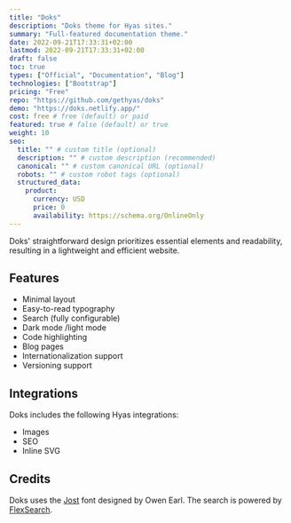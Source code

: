 ```yaml
---
title: "Doks"
description: "Doks theme for Hyas sites."
summary: "Full-featured documentation theme."
date: 2022-09-21T17:33:31+02:00
lastmod: 2022-09-21T17:33:31+02:00
draft: false
toc: true
types: ["Official", "Documentation", "Blog"]
technologies: ["Bootstrap"]
pricing: "Free"
repo: "https://github.com/gethyas/doks"
demo: "https://doks.netlify.app/"
cost: free # free (default) or paid
featured: true # false (default) or true
weight: 10
seo:
  title: "" # custom title (optional)
  description: "" # custom description (recommended)
  canonical: "" # custom canonical URL (optional)
  robots: "" # custom robot tags (optional)
  structured_data:
    product:
      currency: USD
      price: 0
      availability: https://schema.org/OnlineOnly
---
```


Doks' straightforward design prioritizes essential elements and readability, resulting in a lightweight and efficient website.

## Features

- Minimal layout
- Easy-to-read typography
- Search (fully configurable)
- Dark mode /light mode
- Code highlighting
- Blog pages
- Internationalization support
- Versioning support

## Integrations

Doks includes the following Hyas integrations:

- Images
- SEO
- Inline SVG

## Credits

Doks uses the [Jost](https://indestructibletype.com/Jost.html) font designed by Owen Earl. The search is powered by [FlexSearch](https://github.com/nextapps-de/flexsearch).
